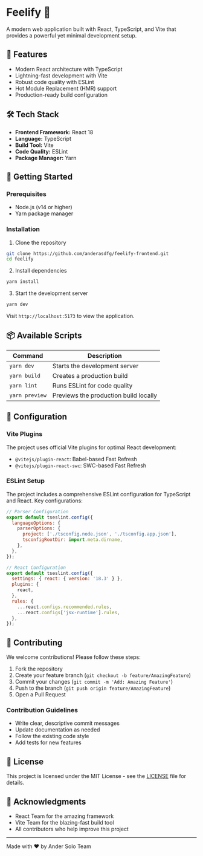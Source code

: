 # Feelify 🎵

A modern web application built with React, TypeScript, and Vite that provides a powerful yet minimal development setup.

## 🌟 Features

- Modern React architecture with TypeScript
- Lightning-fast development with Vite
- Robust code quality with ESLint
- Hot Module Replacement (HMR) support
- Production-ready build configuration

## 🛠️ Tech Stack

- **Frontend Framework:** React 18
- **Language:** TypeScript
- **Build Tool:** Vite
- **Code Quality:** ESLint
- **Package Manager:** Yarn

## 🚀 Getting Started

### Prerequisites

- Node.js (v14 or higher)
- Yarn package manager

### Installation

1. Clone the repository

```bash
git clone https://github.com/anderasdfg/feelify-frontend.git
cd feelify
```

2. Install dependencies

```bash
yarn install
```

3. Start the development server

```bash
yarn dev
```

Visit `http://localhost:5173` to view the application.

## 📦 Available Scripts

| Command        | Description                           |
| -------------- | ------------------------------------- |
| `yarn dev`     | Starts the development server         |
| `yarn build`   | Creates a production build            |
| `yarn lint`    | Runs ESLint for code quality          |
| `yarn preview` | Previews the production build locally |

## 🔧 Configuration

### Vite Plugins

The project uses official Vite plugins for optimal React development:

- `@vitejs/plugin-react`: Babel-based Fast Refresh
- `@vitejs/plugin-react-swc`: SWC-based Fast Refresh

### ESLint Setup

The project includes a comprehensive ESLint configuration for TypeScript and React. Key configurations:

```js
// Parser Configuration
export default tseslint.config({
  languageOptions: {
    parserOptions: {
      project: ['./tsconfig.node.json', './tsconfig.app.json'],
      tsconfigRootDir: import.meta.dirname,
    },
  },
});

// React Configuration
export default tseslint.config({
  settings: { react: { version: '18.3' } },
  plugins: {
    react,
  },
  rules: {
    ...react.configs.recommended.rules,
    ...react.configs['jsx-runtime'].rules,
  },
});
```

## 🤝 Contributing

We welcome contributions! Please follow these steps:

1. Fork the repository
2. Create your feature branch (`git checkout -b feature/AmazingFeature`)
3. Commit your changes (`git commit -m 'Add: Amazing Feature'`)
4. Push to the branch (`git push origin feature/AmazingFeature`)
5. Open a Pull Request

### Contribution Guidelines

- Write clear, descriptive commit messages
- Update documentation as needed
- Follow the existing code style
- Add tests for new features

## 📝 License

This project is licensed under the MIT License - see the [LICENSE](LICENSE) file for details.

## 🙏 Acknowledgments

- React Team for the amazing framework
- Vite Team for the blazing-fast build tool
- All contributors who help improve this project

---

Made with ❤️ by Ander Solo Team
